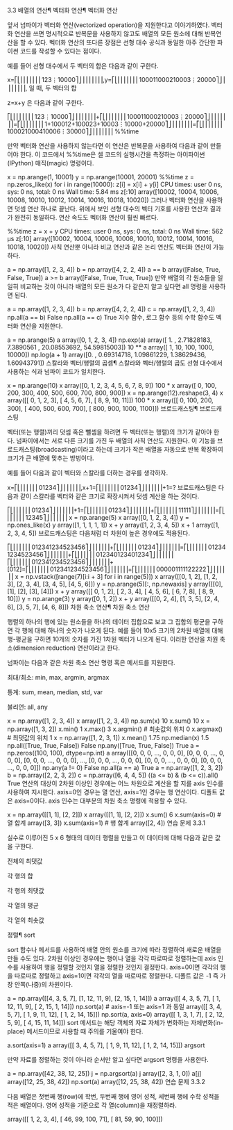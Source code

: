 3.3 배열의 연산¶
벡터화 연산¶
벡터화 연산

앞서 넘파이가 벡터화 연산(vectorized operation)을 지원한다고 이야기하였다. 벡터화 연산을 쓰면 명시적으로 반복문을 사용하지 않고도 배열의 모든 원소에 대해 반복연산을 할 수 있다. 벡터화 연산의 또다른 장점은 선형 대수 공식과 동일한 아주 간단한 파이썬 코드를 작성할 수 있다는 점이다.

예를 들어 선형 대수에서 두 벡터의 합은 다음과 같이 구한다.

x=⎡⎣⎢⎢⎢⎢⎢⎢⎢123⋮10000⎤⎦⎥⎥⎥⎥⎥⎥⎥,y=⎡⎣⎢⎢⎢⎢⎢⎢⎢100011000210003⋮20000⎤⎦⎥⎥⎥⎥⎥⎥⎥,
일 때, 두 벡터의 합

z=x+y
은 다음과 같이 구한다.

⎡⎣⎢⎢⎢⎢⎢⎢⎢123⋮10000⎤⎦⎥⎥⎥⎥⎥⎥⎥+⎡⎣⎢⎢⎢⎢⎢⎢⎢100011000210003⋮20000⎤⎦⎥⎥⎥⎥⎥⎥⎥=⎡⎣⎢⎢⎢⎢⎢⎢⎢1+100012+100023+10003⋮10000+20000⎤⎦⎥⎥⎥⎥⎥⎥⎥=⎡⎣⎢⎢⎢⎢⎢⎢⎢100021000410006⋮30000⎤⎦⎥⎥⎥⎥⎥⎥⎥
%%time

만약 벡터화 연산을 사용하지 않는다면 이 연산은 반복문을 사용하여 다음과 같이 만들어야 한다. 이 코드에서 %%time은 셀 코드의 실행시간을 측정하는 아이파이썬(IPython) 매직(magic) 명령이다.

x = np.arange(1, 10001)
y = np.arange(10001, 20001)
%%time
z = np.zeros_like(x)
for i in range(10000):
    z[i] = x[i] + y[i]
CPU times: user 0 ns, sys: 0 ns, total: 0 ns
Wall time: 5.84 ms
z[:10]
array([10002, 10004, 10006, 10008, 10010, 10012, 10014, 10016, 10018,
       10020])
그러나 벡터화 연산을 사용하면 덧셈 연산 하나로 끝난다. 위에서 보인 선형 대수의 벡터 기호를 사용한 연산과 결과가 완전히 동일하다. 연산 속도도 벡터화 연산이 훨씬 빠르다.

%%time
z = x + y
CPU times: user 0 ns, sys: 0 ns, total: 0 ns
Wall time: 562 µs
z[:10]
array([10002, 10004, 10006, 10008, 10010, 10012, 10014, 10016, 10018,
       10020])
사칙 연산뿐 아니라 비교 연산과 같은 논리 연산도 벡터화 연산이 가능하다.

a = np.array([1, 2, 3, 4])
b = np.array([4, 2, 2, 4])
a == b
array([False,  True, False,  True])
a >= b
array([False,  True,  True,  True])
만약 배열의 각 원소들을 일일히 비교하는 것이 아니라 배열의 모든 원소가 다 같은지 알고 싶다면 all 명령을 사용하면 된다.

a = np.array([1, 2, 3, 4])
b = np.array([4, 2, 2, 4])
c = np.array([1, 2, 3, 4])
np.all(a == b)
False
np.all(a == c)
True
지수 함수, 로그 함수 등의 수학 함수도 벡터화 연산을 지원한다.

a = np.arange(5)
a
array([0, 1, 2, 3, 4])
np.exp(a)
array([ 1.        ,  2.71828183,  7.3890561 , 20.08553692, 54.59815003])
10 ** a
array([    1,    10,   100,  1000, 10000])
np.log(a + 1)
array([0.        , 0.69314718, 1.09861229, 1.38629436, 1.60943791])
스칼라와 벡터/행렬의 곱셈¶
스칼라와 벡터/행렬의 곱도 선형 대수에서 사용하는 식과 넘파이 코드가 일치한다.

x = np.arange(10)
x
array([0, 1, 2, 3, 4, 5, 6, 7, 8, 9])
100 * x
array([  0, 100, 200, 300, 400, 500, 600, 700, 800, 900])
x = np.arange(12).reshape(3, 4)
x
array([[ 0,  1,  2,  3],
       [ 4,  5,  6,  7],
       [ 8,  9, 10, 11]])
100 * x
array([[   0,  100,  200,  300],
       [ 400,  500,  600,  700],
       [ 800,  900, 1000, 1100]])
브로드캐스팅¶
브로드캐스팅

벡터(또는 행렬)끼리 덧셈 혹은 뺄셈을 하려면 두 벡터(또는 행렬)의 크기가 같아야 한다. 넘파이에서는 서로 다른 크기를 가진 두 배열의 사칙 연산도 지원한다. 이 기능을 브로드캐스팅(broadcasting)이라고 하는데 크기가 작은 배열을 자동으로 반복 확장하여 크기가 큰 배열에 맞추는 방벙이다.

예를 들어 다음과 같이 벡터와 스칼라를 더하는 경우를 생각하자.

x=⎡⎣⎢⎢⎢⎢⎢⎢01234⎤⎦⎥⎥⎥⎥⎥⎥,x+1=⎡⎣⎢⎢⎢⎢⎢⎢01234⎤⎦⎥⎥⎥⎥⎥⎥+1=?
브로드캐스팅은 다음과 같이 스칼라를 벡터와 같은 크기로 확장시켜서 덧셈 계산을 하는 것이다.

⎡⎣⎢⎢⎢⎢⎢⎢01234⎤⎦⎥⎥⎥⎥⎥⎥+1=⎡⎣⎢⎢⎢⎢⎢⎢01234⎤⎦⎥⎥⎥⎥⎥⎥+⎡⎣⎢⎢⎢⎢⎢⎢11111⎤⎦⎥⎥⎥⎥⎥⎥=⎡⎣⎢⎢⎢⎢⎢⎢12345⎤⎦⎥⎥⎥⎥⎥⎥
x = np.arange(5)
x
array([0, 1, 2, 3, 4])
y = np.ones_like(x)
y
array([1, 1, 1, 1, 1])
x + y
array([1, 2, 3, 4, 5])
x + 1
array([1, 2, 3, 4, 5])
브로드캐스팅은 다음처럼 더 차원이 높은 경우에도 적용된다.

⎡⎣⎢⎢⎢⎢⎢⎢012341234523456⎤⎦⎥⎥⎥⎥⎥⎥+⎡⎣⎢⎢⎢⎢⎢⎢01234⎤⎦⎥⎥⎥⎥⎥⎥=⎡⎣⎢⎢⎢⎢⎢⎢012341234523456⎤⎦⎥⎥⎥⎥⎥⎥+⎡⎣⎢⎢⎢⎢⎢⎢012340123401234⎤⎦⎥⎥⎥⎥⎥⎥
⎡⎣⎢⎢⎢⎢⎢⎢012341234523456⎤⎦⎥⎥⎥⎥⎥⎥+[012]=⎡⎣⎢⎢⎢⎢⎢⎢012341234523456⎤⎦⎥⎥⎥⎥⎥⎥+⎡⎣⎢⎢⎢⎢⎢⎢000001111122222⎤⎦⎥⎥⎥⎥⎥⎥
x = np.vstack([range(7)[i:i + 3] for i in range(5)])
x
array([[0, 1, 2],
       [1, 2, 3],
       [2, 3, 4],
       [3, 4, 5],
       [4, 5, 6]])
y = np.arange(5)[:, np.newaxis]
y
array([[0],
       [1],
       [2],
       [3],
       [4]])
x + y
array([[ 0,  1,  2],
       [ 2,  3,  4],
       [ 4,  5,  6],
       [ 6,  7,  8],
       [ 8,  9, 10]])
y = np.arange(3)
y
array([0, 1, 2])
x + y
array([[0, 2, 4],
       [1, 3, 5],
       [2, 4, 6],
       [3, 5, 7],
       [4, 6, 8]])
차원 축소 연산¶
차원 축소 연산

행렬의 하나의 행에 있는 원소들을 하나의 데이터 집합으로 보고 그 집합의 평균을 구하면 각 행에 대해 하나의 숫자가 나오게 된다. 예를 들어 10x5 크기의 2차원 배열에 대해 행-평균을 구하면 10개의 숫자를 가진 1차원 벡터가 나오게 된다. 이러한 연산을 차원 축소(dimension reduction) 연산이라고 한다.

넘파이는 다음과 같은 차원 축소 연산 명령 혹은 메서드를 지원한다.

최대/최소: min, max, argmin, argmax

통계: sum, mean, median, std, var

불리언: all, any

x = np.array([1, 2, 3, 4])
x
array([1, 2, 3, 4])
np.sum(x)
10
x.sum()
10
x = np.array([1, 3, 2])
x.min()
1
x.max()
3
x.argmin()  # 최솟값의 위치
0
x.argmax()  # 최댓값의 위치
1
x = np.array([1, 2, 3, 1])
x.mean()
1.75
np.median(x)
1.5
np.all([True, True, False])
False
np.any([True, True, False])
True
a = np.zeros((100, 100), dtype=np.int)
a
array([[0, 0, 0, ..., 0, 0, 0],
       [0, 0, 0, ..., 0, 0, 0],
       [0, 0, 0, ..., 0, 0, 0],
       ...,
       [0, 0, 0, ..., 0, 0, 0],
       [0, 0, 0, ..., 0, 0, 0],
       [0, 0, 0, ..., 0, 0, 0]])
np.any(a != 0)
False
np.all(a == a)
True
a = np.array([1, 2, 3, 2])
b = np.array([2, 2, 3, 2])
c = np.array([6, 4, 4, 5])
((a <= b) & (b <= c)).all()
True
연산의 대상이 2차원 이상인 경우에는 어느 차원으로 계산을 할 지를 axis 인수를 사용하여 지시한다. axis=0인 경우는 열 연산, axis=1인 경우는 행 연산이다. 디폴트 값은 axis=0이다. axis 인수는 대부분의 차원 축소 명령에 적용할 수 있다.

x = np.array([[1, 1], [2, 2]])
x
array([[1, 1],
       [2, 2]])
x.sum()
6
x.sum(axis=0)   # 열 합계
array([3, 3])
x.sum(axis=1)   # 행 합계
array([2, 4])
연습 문제 3.3.1

실수로 이루어진 5 x 6 형태의 데이터 행렬을 만들고 이 데이터에 대해 다음과 같은 값을 구한다.

전체의 최댓값

각 행의 합

각 행의 최댓값

각 열의 평균

각 열의 최솟값

정렬¶
sort

sort 함수나 메서드를 사용하여 배열 안의 원소를 크기에 따라 정렬하여 새로운 배열을 만들 수도 있다. 2차원 이상인 경우에는 행이나 열을 각각 따로따로 정렬하는데 axis 인수를 사용하여 행을 정렬할 것인지 열을 정렬한 것인지 결정한다. axis=0이면 각각의 행을 따로따로 정렬하고 axis=1이면 각각의 열을 따로따로 정렬한다. 디폴트 값은 -1 즉 가장 안쪽(나중)의 차원이다.

a = np.array([[4,  3,  5,  7],
              [1, 12, 11,  9],
              [2, 15,  1, 14]])
a
array([[ 4,  3,  5,  7],
       [ 1, 12, 11,  9],
       [ 2, 15,  1, 14]])
np.sort(a)  # axis=-1 또는 axis=1 과 동일
array([[ 3,  4,  5,  7],
       [ 1,  9, 11, 12],
       [ 1,  2, 14, 15]])
np.sort(a, axis=0)
array([[ 1,  3,  1,  7],
       [ 2, 12,  5,  9],
       [ 4, 15, 11, 14]])
sort 메서드는 해당 객체의 자료 자체가 변화하는 자체변화(in-place) 메서드이므로 사용할 때 주의를 기울여야 한다.

a.sort(axis=1)
a
array([[ 3,  4,  5,  7],
       [ 1,  9, 11, 12],
       [ 1,  2, 14, 15]])
argsort

만약 자료를 정렬하는 것이 아니라 순서만 알고 싶다면 argsort 명령을 사용한다.

a = np.array([42, 38, 12, 25])
j = np.argsort(a)
j
array([2, 3, 1, 0])
a[j]
array([12, 25, 38, 42])
np.sort(a)
array([12, 25, 38, 42])
연습 문제 3.3.2

다음 배열은 첫번째 행(row)에 학번, 두번째 행에 영어 성적, 세번째 행에 수학 성적을 적은 배열이다. 영어 성적을 기준으로 각 열(column)을 재정렬하라.

array([[  1,    2,    3,    4],
       [ 46,   99,  100,   71],
       [ 81,   59,   90,  100]])
